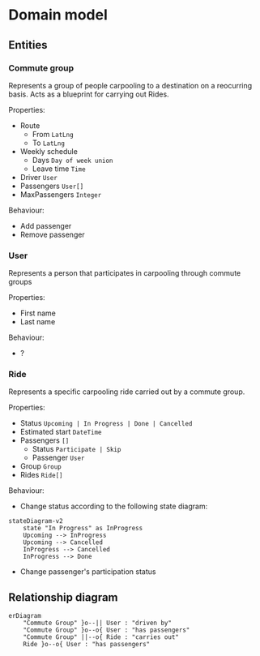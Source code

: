# Domain model

## Entities

### Commute group

Represents a group of people carpooling to a destination on a reocurring basis. Acts as a blueprint for carrying out Rides.

Properties:

- Route
  - From `LatLng`
  - To `LatLng`
- Weekly schedule
  - Days `Day of week union`
  - Leave time `Time`
- Driver `User`
- Passengers `User[]`
- MaxPassengers `Integer`

Behaviour:

- Add passenger
- Remove passenger

### User

Represents a person that participates in carpooling through commute groups

Properties:

- First name
- Last name

Behaviour:

- ?

### Ride

Represents a specific carpooling ride carried out by a commute group.

Properties:

- Status `Upcoming | In Progress | Done | Cancelled`
- Estimated start `DateTime`
- Passengers `[]`
  - Status `Participate | Skip`
  - Passenger `User`
- Group `Group`
- Rides `Ride[]`

Behaviour:

- Change status according to the following state diagram:

```mermaid
stateDiagram-v2
    state "In Progress" as InProgress
    Upcoming --> InProgress
    Upcoming --> Cancelled
    InProgress --> Cancelled
    InProgress --> Done
```

- Change passenger's participation status

## Relationship diagram

```mermaid
erDiagram
    "Commute Group" }o--|| User : "driven by"
    "Commute Group" }o--o{ User : "has passengers"
    "Commute Group" ||--o{ Ride : "carries out"
    Ride }o--o{ User : "has passengers"
```
